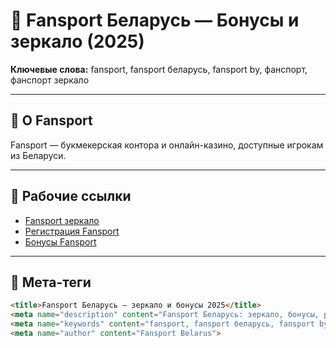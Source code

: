 # 🎯 Fansport Беларусь — Бонусы и зеркало (2025)

**Ключевые слова:** fansport, fansport беларусь, fansport by, фанспорт, фанспорт зеркало  

---

## 📌 О Fansport
Fansport — букмекерская контора и онлайн-казино, доступные игрокам из Беларуси.  

---

## 🔗 Рабочие ссылки
- [Fansport зеркало](https://clicks.af-ru2e2e.com/click?type=smartlink&link_id=862)  
- [Регистрация Fansport](https://clicks.af-ru2e2e.com/click?type=smartlink&link_id=862)  
- [Бонусы Fansport](https://clicks.af-ru2e2e.com/click?type=smartlink&link_id=862)  

---

## 🧠 Мета-теги
```html
<title>Fansport Беларусь — зеркало и бонусы 2025</title>
<meta name="description" content="Fansport Беларусь: зеркало, бонусы, регистрация и ставки. Fansport BY для игроков Беларуси.">
<meta name="keywords" content="fansport, fansport беларусь, fansport by, фанспорт зеркало, fansport обзор">
<meta name="author" content="Fansport Belarus">
